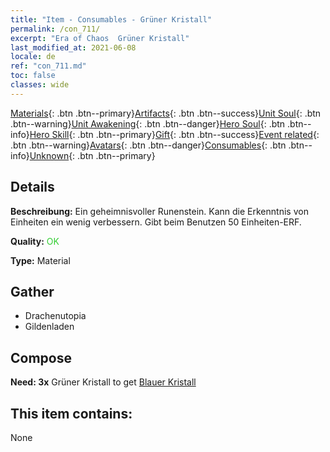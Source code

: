 ```yaml
---
title: "Item - Consumables - Grüner Kristall"
permalink: /con_711/
excerpt: "Era of Chaos  Grüner Kristall"
last_modified_at: 2021-06-08
locale: de
ref: "con_711.md"
toc: false
classes: wide
---
```

 [Materials](/ItemsDE/){: .btn .btn--primary}[Artifacts](/ItemsDE/Artifacts/){: .btn .btn--success}[Unit Soul](/ItemsDE/UnitSoul/){: .btn .btn--warning}[Unit Awakening](/ItemsDE/UnitAwakening/){: .btn .btn--danger}[Hero Soul](/ItemsDE/HeroSoul/){: .btn .btn--info}[Hero Skill](/ItemsDE/HeroSkill/){: .btn .btn--primary}[Gift](/ItemsDE/Gift/){: .btn .btn--success}[Event related](/ItemsDE/Events/){: .btn .btn--warning}[Avatars](/ItemsDE/Avatars/){: .btn .btn--danger}[Consumables](/ItemsDE/Consumables/){: .btn .btn--info}[Unknown](/ItemsDE/Unknown/){: .btn .btn--primary}

## Details
 **Beschreibung:** Ein geheimnisvoller Runenstein. Kann die Erkenntnis von Einheiten ein wenig verbessern. Gibt beim Benutzen 50 Einheiten-ERF.

 **Quality:** <span style="color: #32CD32">OK</span>

 **Type:** Material

## Gather

*    Drachenutopia 
*    Gildenladen 

## Compose

 **Need: 3x** Grüner Kristall to get [Blauer Kristall](/ItemsDE/con_716/)

## This item contains:

  None

